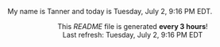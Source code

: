 My name is Tanner and today is Tuesday, July 2, 9:16 PM EDT.

<p align="center">This <i>README</i> file is generated <b>every 3 hours</b>!</br>Last refresh: Tuesday, July 2, 9:16 PM EDT<br /></p>
